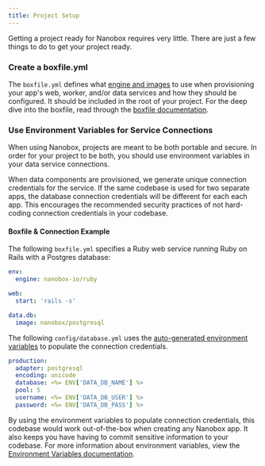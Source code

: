 ```yaml
---
title: Project Setup
---
```


Getting a project ready for Nanobox requires very little. There are just a few things to do to get your project ready.

### Create a boxfile.yml
The `boxfile.yml` defines what [engine and images](engines-images) to use when provisioning your app's web, worker, and/or data services and how they should be configured. It should be included in the root of your project. For the deep dive into the boxfile, read through the [boxfile documentation](/app-config/boxfile/).

### Use Environment Variables for Service Connections
When using Nanobox, projects are meant to be both portable and secure. In order for your project to be both, you should use environment variables in your data service connections.

When data components are provisioned, we generate unique connection credentials for the service. If the same codebase is used for two separate apps, the database connection credentials will be different for each each app. This encourages the recommended security practices of not hard-coding connection credentials in your codebase.

#### Boxfile & Connection Example
The following `boxfile.yml` specifies a Ruby web service running Ruby on Rails with a Postgres database:

```yaml
env:
  engine: nanobox-io/ruby

web:
  start: 'rails -s'

data.db:
  image: nanobox/postgresql
```

The following `config/database.yml` uses the [auto-generated environment variables](/app-config/environment-variables/#auto-generated-environment-variables) to populate the connection credentials.

```yaml
production:
  adapter: postgresql
  encoding: unicode
  database: <%= ENV['DATA_DB_NAME'] %>
  pool: 5
  username: <%= ENV['DATA_DB_USER'] %>
  password: <%= ENV['DATA_DB_PASS'] %>
```

By using the environment variables to populate connection credentials, this codebase would work out-of-the-box when creating any Nanobox app. It also keeps you have having to commit sensitive information to your codebase. For more information about environment variables, view the [Environment Variables documentation](/app-config/environment-variables/).
